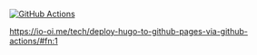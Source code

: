[![GitHub Actions](https://github.com/lusuzi/writing/workflows/build/badge.svg)](https://github.com/lusuzi/writing/actions)

https://io-oi.me/tech/deploy-hugo-to-github-pages-via-github-actions/#fn:1